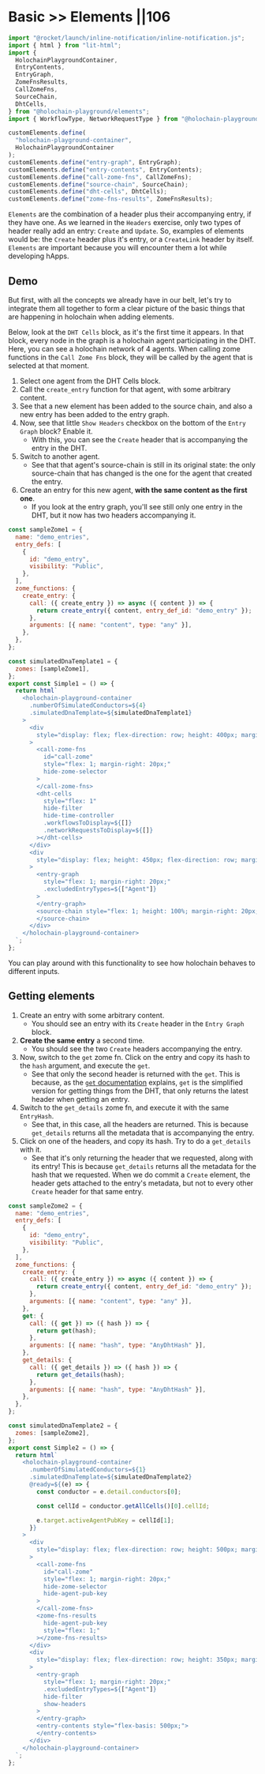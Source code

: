 # Basic >> Elements ||106

```js script
import "@rocket/launch/inline-notification/inline-notification.js";
import { html } from "lit-html";
import {
  HolochainPlaygroundContainer,
  EntryContents,
  EntryGraph,
  ZomeFnsResults,
  CallZomeFns,
  SourceChain,
  DhtCells,
} from "@holochain-playground/elements";
import { WorkflowType, NetworkRequestType } from "@holochain-playground/core";

customElements.define(
  "holochain-playground-container",
  HolochainPlaygroundContainer
);
customElements.define("entry-graph", EntryGraph);
customElements.define("entry-contents", EntryContents);
customElements.define("call-zome-fns", CallZomeFns);
customElements.define("source-chain", SourceChain);
customElements.define("dht-cells", DhtCells);
customElements.define("zome-fns-results", ZomeFnsResults);
```

`Elements` are the combination of a header plus their accompanying entry, if they have one. As we learned in the `Headers` exercise, only two types of header really add an entry: `Create` and `Update`. So, examples of elements would be: the `Create` header plus it's entry, or a `CreateLink` header by itself. `Elements` are important because you will encounter them a lot while developing hApps.

## Demo

But first, with all the concepts we already have in our belt, let's try to integrate them all together to form a clear picture of the basic things that are happening in holochain when adding elements.

Below, look at the `DHT Cells` block, as it's the first time it appears. In that block, every node in the graph is a holochain agent participating in the DHT. Here, you can see a holochain network of 4 agents. When calling zome functions in the `Call Zome Fns` block, they will be called by the agent that is selected at that moment.

1. Select one agent from the DHT Cells block.
2. Call the `create_entry` function for that agent, with some arbitrary content.
3. See that a new element has been added to the source chain, and also a new entry has been added to the entry graph.
4. Now, see that little `Show Headers` checkbox on the bottom of the `Entry Graph` block? Enable it.
   - With this, you can see the `Create` header that is accompanying the entry in the DHT.
5. Switch to another agent.
   - See that that agent's source-chain is still in its original state: the only source-chain that has changed is the one for the agent that created the entry.
6. Create an entry for this new agent, **with the same content as the first one**.
   - If you look at the entry graph, you'll see still only one entry in the DHT, but it now has two headers accompanying it.

```js story
const sampleZome1 = {
  name: "demo_entries",
  entry_defs: [
    {
      id: "demo_entry",
      visibility: "Public",
    },
  ],
  zome_functions: {
    create_entry: {
      call: ({ create_entry }) => async ({ content }) => {
        return create_entry({ content, entry_def_id: "demo_entry" });
      },
      arguments: [{ name: "content", type: "any" }],
    },
  },
};

const simulatedDnaTemplate1 = {
  zomes: [sampleZome1],
};
export const Simple1 = () => {
  return html`
    <holochain-playground-container
      .numberOfSimulatedConductors=${4}
      .simulatedDnaTemplate=${simulatedDnaTemplate1}
    >
      <div
        style="display: flex; flex-direction: row; height: 400px; margin-bottom: 20px;"
      >
        <call-zome-fns
          id="call-zome"
          style="flex: 1; margin-right: 20px;"
          hide-zome-selector
        >
        </call-zome-fns>
        <dht-cells
          style="flex: 1"
          hide-filter
          hide-time-controller
          .workflowsToDisplay=${[]}
          .networkRequestsToDisplay=${[]}
        ></dht-cells>
      </div>
      <div
        style="display: flex; height: 450px; flex-direction: row; margin-bottom: 20px;"
      >
        <entry-graph
          style="flex: 1; margin-right: 20px;"
          .excludedEntryTypes=${["Agent"]}
        >
        </entry-graph>
        <source-chain style="flex: 1; height: 100%; margin-right: 20px;">
        </source-chain>
      </div>
    </holochain-playground-container>
  `;
};
```

You can play around with this functionality to see how holochain behaves to different inputs.

## Getting elements

1. Create an entry with some arbitrary content.
    - You should see an entry with its `Create` header in the `Entry Graph` block.
2. **Create the same entry** a second time. 
    - You should see the two `Create` headers accompanying the entry. 
3. Now, switch to the `get` zome fn. Click on the entry and copy its hash to the `hash` argument, and execute the `get`.
    - See that only the second header is returned with the `get`. This is because, as the [`get` documentation](https://docs.rs/hdk/0.0.100/hdk/entry/fn.get.html) explains, `get` is the simplified version for getting things from the DHT, that only returns the latest header when getting an entry.
4. Switch to the `get_details` zome fn, and execute it with the same `EntryHash`. 
    - See that, in this case, all the headers are returned. This is because `get_details` returns all the metadata that is accompanying the entry.
5. Click on one of the headers, and copy its hash. Try to do a `get_details` with it.
    - See that it's only returning the header that we requested, along with its entry! This is because `get_details` returns all the metadata for the hash that we requested. When we do commit a `Create` element, the header gets attached to the entry's metadata, but not to every other `Create` header for that same entry.

```js story
const sampleZome2 = {
  name: "demo_entries",
  entry_defs: [
    {
      id: "demo_entry",
      visibility: "Public",
    },
  ],
  zome_functions: {
    create_entry: {
      call: ({ create_entry }) => async ({ content }) => {
        return create_entry({ content, entry_def_id: "demo_entry" });
      },
      arguments: [{ name: "content", type: "any" }],
    },
    get: {
      call: ({ get }) => ({ hash }) => {
        return get(hash);
      },
      arguments: [{ name: "hash", type: "AnyDhtHash" }],
    },
    get_details: {
      call: ({ get_details }) => ({ hash }) => {
        return get_details(hash);
      },
      arguments: [{ name: "hash", type: "AnyDhtHash" }],
    },
  },
};

const simulatedDnaTemplate2 = {
  zomes: [sampleZome2],
};
export const Simple2 = () => {
  return html`
    <holochain-playground-container
      .numberOfSimulatedConductors=${1}
      .simulatedDnaTemplate=${simulatedDnaTemplate2}
      @ready=${(e) => {
        const conductor = e.detail.conductors[0];

        const cellId = conductor.getAllCells()[0].cellId;

        e.target.activeAgentPubKey = cellId[1];
      }}
    >
      <div
        style="display: flex; flex-direction: row; height: 500px; margin-bottom: 20px;"
      >
        <call-zome-fns
          id="call-zome"
          style="flex: 1; margin-right: 20px;"
          hide-zome-selector
          hide-agent-pub-key
        >
        </call-zome-fns>
        <zome-fns-results
          hide-agent-pub-key
          style="flex: 1;"
        ></zome-fns-results>
      </div>
      <div
        style="display: flex; flex-direction: row; height: 350px; margin-bottom: 20px;"
      >
        <entry-graph
          style="flex: 1; margin-right: 20px;"
          .excludedEntryTypes=${["Agent"]}
          hide-filter
          show-headers
        >
        </entry-graph>
        <entry-contents style="flex-basis: 500px;">
        </entry-contents>
      </div>
    </holochain-playground-container>
  `;
};
```

